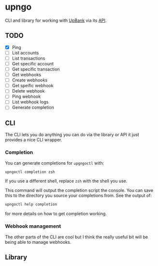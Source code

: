 # upngo

CLI and library for working with [UpBank](https://up.com.au) via its
[API](https://developer.up.com.au/).

## TODO

- [x] Ping
- [ ] List accounts
- [ ] List transactions
- [ ] Get specific account
- [ ] Get specific transaction
- [ ] Get webhooks
- [ ] Create webhooks
- [ ] Get speific webhook
- [ ] Delete webhook
- [ ] Ping webhook
- [ ] List webhook logs
- [ ] Generate completion

## CLI

The CLI lets you do anything you can do via the library or API it just provides
a nice CLI wrapper.

### Completion

You can generate completions for `upgngoctl` with:

``` sh
upngoctl completion zsh
```

If you use a different shell, replace `zsh` with the shell you use.

This command will output the completion script the console. You can save this to
the directory you source your completions from. See the output of:

``` sh
upngoctl help completion
```

for more details on how to get completion working.

### Webhook management

The other parts of the CLI are cool but I think the really useful bit will be
being able to manage webhooks.

## Library
